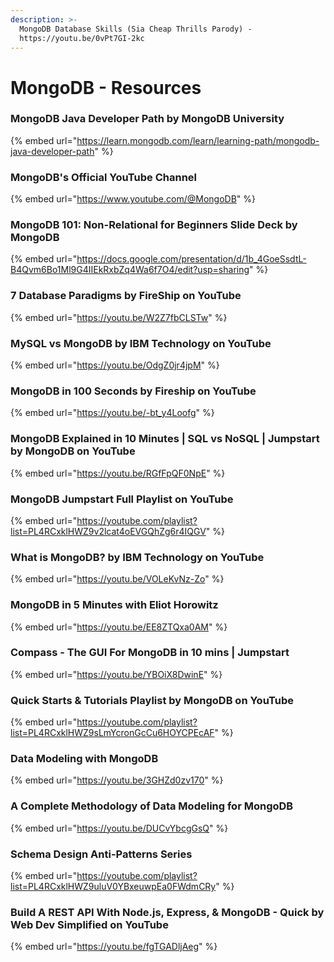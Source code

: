 ```yaml
---
description: >-
  MongoDB Database Skills (Sia Cheap Thrills Parody) -
  https://youtu.be/0vPt7GI-2kc
---
```


# MongoDB - Resources

### MongoDB Java Developer Path by MongoDB University

{% embed url="https://learn.mongodb.com/learn/learning-path/mongodb-java-developer-path" %}

### MongoDB's Official YouTube Channel

{% embed url="https://www.youtube.com/@MongoDB" %}

### MongoDB 101: Non-Relational for Beginners Slide Deck by MongoDB

{% embed url="https://docs.google.com/presentation/d/1b_4GoeSsdtL-B4Qvm6Bo1Ml9G4IIEkRxbZq4Wa6f7O4/edit?usp=sharing" %}

### 7 Database Paradigms by FireShip on YouTube

{% embed url="https://youtu.be/W2Z7fbCLSTw" %}

### MySQL vs MongoDB by IBM Technology on YouTube

{% embed url="https://youtu.be/OdgZ0jr4jpM" %}

### MongoDB in 100 Seconds by Fireship on YouTube

{% embed url="https://youtu.be/-bt_y4Loofg" %}

### MongoDB Explained in 10 Minutes | SQL vs NoSQL | Jumpstart by MongoDB on YouTube

{% embed url="https://youtu.be/RGfFpQF0NpE" %}

### MongoDB Jumpstart Full Playlist on YouTube

{% embed url="https://youtube.com/playlist?list=PL4RCxklHWZ9v2lcat4oEVGQhZg6r4IQGV" %}

### What is MongoDB? by IBM Technology on YouTube

{% embed url="https://youtu.be/VOLeKvNz-Zo" %}

### MongoDB in 5 Minutes with Eliot Horowitz

{% embed url="https://youtu.be/EE8ZTQxa0AM" %}

### Compass - The GUI For MongoDB in 10 mins | Jumpstart

{% embed url="https://youtu.be/YBOiX8DwinE" %}

### Quick Starts & Tutorials Playlist by MongoDB on YouTube

{% embed url="https://youtube.com/playlist?list=PL4RCxklHWZ9sLmYcronGcCu6HOYCPEcAF" %}

### Data Modeling with MongoDB

{% embed url="https://youtu.be/3GHZd0zv170" %}

### A Complete Methodology of Data Modeling for MongoDB

{% embed url="https://youtu.be/DUCvYbcgGsQ" %}

### Schema Design Anti-Patterns Series

{% embed url="https://youtube.com/playlist?list=PL4RCxklHWZ9uluV0YBxeuwpEa0FWdmCRy" %}

### Build A REST API With Node.js, Express, & MongoDB - Quick by Web Dev Simplified on YouTube

{% embed url="https://youtu.be/fgTGADljAeg" %}
